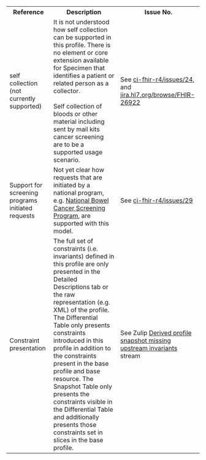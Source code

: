 <table class="list" width="100%">
<tbody>
  <tr>
    <th>Reference</th>
    <th>Description</th>
    <th>Issue No.</th>
  </tr>
  <tr>
      <td>self collection (not currently supported)</td>
      <td>It is not understood how self collection can be supported in this profile. There is no element or core extension available for Specimen that identifies a patient or related person as a collector.<br/><br/>
      Self collection of bloods or other material including sent by mail kits cancer screening are to be a supported usage scenario.
      </td>
      <td>See <a href="https://github.com/AuDigitalHealth/ci-fhir-r4/issues/24">ci-fhir-r4/issues/24</a>, and <a href="https://jira.hl7.org/browse/FHIR-26922">jira.hl7.org/browse/FHIR-26922</a></td>
  </tr>
  <tr>
      <td>Support for screening programs initiated requests</td>
      <td>Not yet clear how requests that are initiated by a national program, e.g. <a href="http://www.cancerscreening.gov.au/internet/screening/publishing.nsf/Content/bowel-screening-1">National Bowel Cancer Screening Program</a>, are supported with this model.</td>
      <td>See <a href="https://github.com/AuDigitalHealth/ci-fhir-r4/issues/29">ci-fhir-r4/issues/29</a></td>
  </tr>
  <tr>
      <td>Constraint presentation</td>
      <td>The full set of constraints (i.e. invariants) defined in this profile are only presented in the Detailed Descriptions tab or the raw representation (e.g. XML) of the profile. The Differential Table only presents constraints introduced in this profile in addition to the constraints present in the base profile and base resource. The Snapshot Table only presents the constraints visible in the Differential Table and additionally presents those constraints set in slices in the base profile.</td>
      <td>See Zulip <a href="https://chat.fhir.org/#narrow/stream/179252-IG-creation/topic/Derived.20profile.20snapshot.20missing.20upstream.20invariants">Derived profile snapshot missing upstream invariants</a> stream</td>
  </tr>
 </tbody>
</table>
